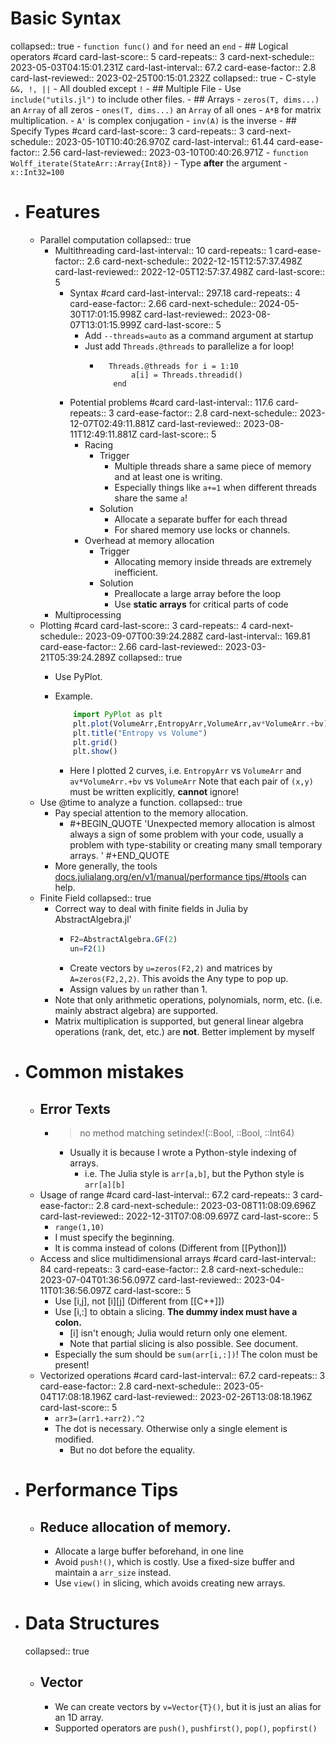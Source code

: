 # Basic Syntax
collapsed:: true
	- `function func()` and `for` need an `end`
	- ## Logical operators #card
	  card-last-score:: 5
	  card-repeats:: 3
	  card-next-schedule:: 2023-05-03T04:15:01.231Z
	  card-last-interval:: 67.2
	  card-ease-factor:: 2.8
	  card-last-reviewed:: 2023-02-25T00:15:01.232Z
	  collapsed:: true
		- C-style `&&, !, ||`
		- All doubled except `!`
	- ## Multiple File
		- Use `include("utils.jl")` to include other files.
	- ## Arrays
		- `zeros(T, dims...)` an `Array` of all zeros
		- `ones(T, dims...)` an `Array` of all ones
		- `A*B` for matrix multiplication.
		- `A'` is complex conjugation
		- `inv(A)` is the inverse
	- ## Specify Types #card
	  card-last-score:: 3
	  card-repeats:: 3
	  card-next-schedule:: 2023-05-10T10:40:26.970Z
	  card-last-interval:: 61.44
	  card-ease-factor:: 2.56
	  card-last-reviewed:: 2023-03-10T00:40:26.971Z
		- `function Wolff_iterate(StateArr::Array{Int8})`
			- Type **after** the argument
		- `x::Int32=100`
- # Features
	- Parallel computation
	  collapsed:: true
		- Multithreading
		  card-last-interval:: 10
		  card-repeats:: 1
		  card-ease-factor:: 2.6
		  card-next-schedule:: 2022-12-15T12:57:37.498Z
		  card-last-reviewed:: 2022-12-05T12:57:37.498Z
		  card-last-score:: 5
			- Syntax #card
			  card-last-interval:: 297.18
			  card-repeats:: 4
			  card-ease-factor:: 2.66
			  card-next-schedule:: 2024-05-30T17:01:15.998Z
			  card-last-reviewed:: 2023-08-07T13:01:15.999Z
			  card-last-score:: 5
				- Add `--threads=auto`  as a command argument at startup
				- Just add `Threads.@threads`  to parallelize a for loop!
					- ```	 
					  	Threads.@threads for i = 1:10
					         a[i] = Threads.threadid()
					     end
					  ```
			- Potential problems #card
			  card-last-interval:: 117.6
			  card-repeats:: 3
			  card-ease-factor:: 2.8
			  card-next-schedule:: 2023-12-07T02:49:11.881Z
			  card-last-reviewed:: 2023-08-11T12:49:11.881Z
			  card-last-score:: 5
				- Racing
					- Trigger
						- Multiple threads share a same piece of memory and at least one is writing.
						- Especially things like `a+=1` when different threads share the same `a`!
					- Solution
						- Allocate a separate buffer for each thread
						- For shared memory use locks or channels.
				- Overhead at memory allocation
					- Trigger
						- Allocating memory inside threads are extremely inefficient.
					- Solution
						- Preallocate a large array before the loop
						- Use **static arrays** for critical parts of code
		- Multiprocessing
	- Plotting #card
	  card-last-score:: 3
	  card-repeats:: 4
	  card-next-schedule:: 2023-09-07T00:39:24.288Z
	  card-last-interval:: 169.81
	  card-ease-factor:: 2.66
	  card-last-reviewed:: 2023-03-21T05:39:24.289Z
	  collapsed:: true
		- Use PyPlot.
		- Example.
		  
		  ```Julia
		      import PyPlot as plt
		      plt.plot(VolumeArr,EntropyArr,VolumeArr,av*VolumeArr.+bv)
		      plt.title("Entropy vs Volume")
		      plt.grid()
		      plt.show()
		  ```
			- Here I plotted 2 curves, i.e. `EntropyArr` vs `VolumeArr` and `av*VolumeArr.+bv` vs `VolumeArr`
			  Note that each pair of `(x,y)` must be written explicitly, **cannot** ignore!
	- Use @time to analyze a function.
	  collapsed:: true
		- Pay special attention to the memory allocation.
			- #+BEGIN_QUOTE
			  'Unexpected memory allocation is almost always a sign of some problem with your code, usually a problem with type-stability or creating many small temporary arrays. '
			  #+END_QUOTE
		- More generally, the tools [docs.julialang.org/en/v1/manual/performance tips/#tools](https://docs.julialang.org/en/v1/manual/performance-tips/#tools) can help.
	- Finite Field
	  collapsed:: true
		- Correct way to deal with finite fields in Julia by AbstractAlgebra.jl'
			- ```julia
			  F2=AbstractAlgebra.GF(2)
			  un=F2(1)
			  ```
			- Create vectors by `u=zeros(F2,2)` and matrices by `A=zeros(F2,2,2)`. This avoids the Any type to pop up.
			- Assign values by `un` rather than 1.
		- Note that only arithmetic operations, polynomials, norm, etc. (i.e. mainly abstract algebra) are supported.
		- Matrix multiplication is supported, but general linear algebra operations (rank, det, etc.) are **not**. Better implement by myself
- # Common mistakes
	- ## Error Texts
		- > no method matching setindex!(::Bool, ::Bool, ::Int64)
			- Usually it is because I wrote a Python-style indexing of arrays.
				- i.e. The Julia style is `arr[a,b]`, but the Python style is `arr[a][b]`
	- Usage of range #card
	  card-last-interval:: 67.2
	  card-repeats:: 3
	  card-ease-factor:: 2.8
	  card-next-schedule:: 2023-03-08T11:08:09.696Z
	  card-last-reviewed:: 2022-12-31T07:08:09.697Z
	  card-last-score:: 5
		- `range(1,10)`
		- I must specify the beginning.
		- It is comma instead of colons (Different from [[Python]])
	- Access and slice multidimensional arrays #card
	  card-last-interval:: 84
	  card-repeats:: 3
	  card-ease-factor:: 2.8
	  card-next-schedule:: 2023-07-04T01:36:56.097Z
	  card-last-reviewed:: 2023-04-11T01:36:56.097Z
	  card-last-score:: 5
		- Use [i,j], not [i][j] (Different from [[C++]])
		- Use [i,:] to obtain a slicing. **The dummy index must have a colon.**
			- [i] isn't enough; Julia would return only one element.
			- Note that partial slicing is also possible. See document.
		- Especially the sum should be `sum(arr[i,:])`! The colon must be present!
	- Vectorized operations #card
	  card-last-interval:: 67.2
	  card-repeats:: 3
	  card-ease-factor:: 2.8
	  card-next-schedule:: 2023-05-04T17:08:18.196Z
	  card-last-reviewed:: 2023-02-26T13:08:18.196Z
	  card-last-score:: 5
		- `arr3=(arr1.+arr2).^2`
		- The dot is necessary. Otherwise only a single element is modified.
			- But no dot before the equality.
- # Performance Tips
	- ## Reduce allocation of memory.
		- Allocate a large buffer beforehand, in one line
		- Avoid `push!()`, which is costly.
		  Use a fixed-size buffer and maintain a `arr_size` instead.
		- Use `view()` in slicing, which avoids creating new arrays.
- # Data Structures
  collapsed:: true
	- ## Vector
		- We can create vectors by `v=Vector{T}()`, but it is just an alias for an 1D array.
		- Supported operators are `push()`, `pushfirst()`, `pop()`, `popfirst()`